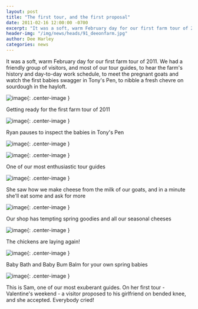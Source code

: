 ```yaml
---
layout: post
title: "The first tour, and the first proposal"
date: 2011-02-16 12:00:00 -0700
excerpt: "It was a soft, warm February day for our first farm tour of 2011. We had a friendly ..."
header-img: "/img/news/heads/91_deeonfarm.jpg"
author: Dee Harley
categories: news
---
```

It was a soft, warm February day for our first farm tour of 2011. We
had a friendly group of visitors, and most of our tour guides, to hear
the farm's history and day-to-day work schedule, to meet the pregnant
goats and watch the first babies swagger in Tony's Pen, to nibble a
fresh chevre on sourdough in the hayloft.

![image](/img/news/91_deeonfarm.jpg){: .center-image }

Getting ready for the first farm tour of 2011

![image](/img/news/91_tourwithryan.jpg){: .center-image }

Ryan pauses to inspect the babies in Tony's Pen

![image](/img/news/91_goatdrinking.jpg){: .center-image }

![image](/img/news/91_deeinparlor.jpg){: .center-image }

One of our most enthusiastic tour guides

![image](/img/news/91_tourindairy(1).jpg){: .center-image }

She saw how we make cheese from the milk of our goats, and in a minute
she'll eat some and ask for more

![image](/img/news/91_cheeseshoppers.jpg){: .center-image }

Our shop has tempting spring goodies and all our seasonal cheeses

![image](/img/news/91_farmeggs.jpg){: .center-image }

The chickens are laying again!

![image](/img/news/91_babybum.jpg){: .center-image }

Baby Bath and Baby Bum Balm for your own spring babies



![image](/img/news/91_sam.jpg){: .center-image }

This is Sam, one of our most exuberant guides. On her first tour -
Valentine's weekend - a visitor proposed to his girlfriend on bended
knee, and she accepted. Everybody cried!

